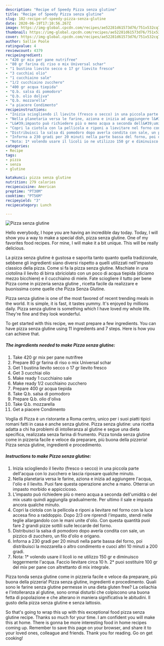 ```yaml
---
description: "Recipe of Speedy Pizza senza glutine"
title: "Recipe of Speedy Pizza senza glutine"
slug: 102-recipe-of-speedy-pizza-senza-glutine
date: 2020-06-19T17:10:56.267Z
image: https://img-global.cpcdn.com/recipes/ae52281d61573d76/751x532cq70/pizza-senza-glutine-recipe-main-photo.jpg
thumbnail: https://img-global.cpcdn.com/recipes/ae52281d61573d76/751x532cq70/pizza-senza-glutine-recipe-main-photo.jpg
cover: https://img-global.cpcdn.com/recipes/ae52281d61573d76/751x532cq70/pizza-senza-glutine-recipe-main-photo.jpg
author: Sallie Poole
ratingvalue: 4
reviewcount: 4379
recipeingredient:
- "420 gr mix per pane nutrifree"
- "80 gr farina di riso o mix Universal schar"
- "1 bustina lievito secco o 17 gr lievito fresco"
- "3 cucchiai olio"
- "1 cucchiaino sale"
- "1/2 cucchiaino zucchero"
- "400 gr acqua tiepida"
- "Q.b. salsa di pomodoro"
- "Q.b. olio doliva"
- "Q.b. mozzarella"
- "a piacere Condimento"
recipeinstructions:
- "Inizia sciogliendo il lievito (fresco o secco) in una piccola parte dell&#39;acqua con lo zucchero e lascia riposare qualche minuto."
- "Nella planetaria versa le farine, aziona e inizia ad aggiungere l&#39;acqua, l&#39;olio e il lievito. Puoi fare questa operazione anche a mano. Otterrai un impasto morbido e appiccicoso."
- "L&#39;impasto può richiedere più o meno acqua a seconda dell&#39;umidità o del mix usato quindi aggiungila gradualmente. Per ultimo il sale e impasta ancora qualche minuto."
- "Copri la ciotola con la pellicola e riponi a lievitare nel forno con la luce accesa fino a raddoppio. Dopo 2/3 ore riprendi l&#39;impasto, stendi nelle teglie allargandolo con le mani unite d&#39;olio. Con questa quantità puoi fare 2 grandi pizze sottili sulle leccarde del forno."
- "Distribuisci la salsa di pomodoro dopo averla condita con sale, un pizzico di zucchero, un filo d&#39;olio e origano."
- "Inforna a 230 gradi per 20 minuti nella parte bassa del forno, poi distribuisci la mozzarella o altro condimento e cuoci altri 10 minuti a 200 gradi."
- "Nota: 1* volendo usare il licoli io ne utilizzo 150 gr e diminuisco leggermente l&#39;acqua. Faccio lievitare circa 10 h. 2* puoi sostituire 100 gr del mix per pane con altrettanto di mix integrale."
categories:
- Recipe
tags:
- pizza
- senza
- glutine

katakunci: pizza senza glutine 
nutrition: 279 calories
recipecuisine: American
preptime: "PT30M"
cooktime: "PT56M"
recipeyield: "3"
recipecategory: Lunch

---
```



![Pizza senza glutine](https://img-global.cpcdn.com/recipes/ae52281d61573d76/751x532cq70/pizza-senza-glutine-recipe-main-photo.jpg)

Hello everybody, I hope you are having an incredible day today. Today, I will show you a way to make a special dish, pizza senza glutine. One of my favorites food recipes. For mine, I will make it a bit unique. This will be really delicious.

La pizza senza glutine è gustosa e saporita tanto quanto quella tradizionale, sebbene gli ingredienti siano diversi rispetto a quelli utilizzati nell&#39;impasto classico della pizza. Come si fa la pizza senza glutine. Mischiate in una ciotolina il lievito di birra sbriciolato con un poco di acqua tiepida (diciamo mezzo bicchiere) e il cucchiaino di miele. Fate sciogliere il tutto per bene Pizza come in pizzeria senza glutine , ricetta facile da realizzare e buonissima come quelle che Pizza Senza Glutine.

Pizza senza glutine is one of the most favored of recent trending meals in the world. It is simple, it is fast, it tastes yummy. It's enjoyed by millions daily. Pizza senza glutine is something which I have loved my whole life. They're fine and they look wonderful.


To get started with this recipe, we must prepare a few ingredients. You can have pizza senza glutine using 11 ingredients and 7 steps. Here is how you can achieve that.

<!--inarticleads1-->

##### The ingredients needed to make Pizza senza glutine:

1. Take 420 gr mix per pane nutrifree
1. Prepare 80 gr farina di riso o mix Universal schar
1. Get 1 bustina lievito secco o 17 gr lievito fresco
1. Get 3 cucchiai olio
1. Make ready 1 cucchiaino sale
1. Make ready 1/2 cucchiaino zucchero
1. Prepare 400 gr acqua tiepida
1. Take Q.b. salsa di pomodoro
1. Prepare Q.b. olio d&#39;oliva
1. Take Q.b. mozzarella
1. Get a piacere Condimento


Voglia di Pizza è un ristorante a Roma centro, unico per i suoi piatti tipici romani fatti in casa e anche senza glutine. Pizza senza glutine: una ricetta adatta a chi ha problemi di intolleranza al glutine e segue una dieta specifica, realizzata senza farina di frumento. Pizza tonda senza glutine come in pizzeria facile e veloce da preparare, più buona della pizzeria! Pizza senza glutine, ingredienti e procedimento. 

<!--inarticleads2-->

##### Instructions to make Pizza senza glutine:

1. Inizia sciogliendo il lievito (fresco o secco) in una piccola parte dell&#39;acqua con lo zucchero e lascia riposare qualche minuto.
1. Nella planetaria versa le farine, aziona e inizia ad aggiungere l&#39;acqua, l&#39;olio e il lievito. Puoi fare questa operazione anche a mano. Otterrai un impasto morbido e appiccicoso.
1. L&#39;impasto può richiedere più o meno acqua a seconda dell&#39;umidità o del mix usato quindi aggiungila gradualmente. Per ultimo il sale e impasta ancora qualche minuto.
1. Copri la ciotola con la pellicola e riponi a lievitare nel forno con la luce accesa fino a raddoppio. Dopo 2/3 ore riprendi l&#39;impasto, stendi nelle teglie allargandolo con le mani unite d&#39;olio. Con questa quantità puoi fare 2 grandi pizze sottili sulle leccarde del forno.
1. Distribuisci la salsa di pomodoro dopo averla condita con sale, un pizzico di zucchero, un filo d&#39;olio e origano.
1. Inforna a 230 gradi per 20 minuti nella parte bassa del forno, poi distribuisci la mozzarella o altro condimento e cuoci altri 10 minuti a 200 gradi.
1. Nota: 1* volendo usare il licoli io ne utilizzo 150 gr e diminuisco leggermente l&#39;acqua. Faccio lievitare circa 10 h. 2* puoi sostituire 100 gr del mix per pane con altrettanto di mix integrale.


Pizza tonda senza glutine come in pizzeria facile e veloce da preparare, più buona della pizzeria! Pizza senza glutine, ingredienti e procedimento. Quali sono le farine senza glutine permesse in una dieta gluten free? La celiachia e l&#39;intolleranza al glutine, sono ormai disturbi che colpiscono una buona fetta di popolazione e che alterano in maniera significativa le abitudini. Il gusto della pizza senza glutine e senza lattosio. 

So that's going to wrap this up with this exceptional food pizza senza glutine recipe. Thanks so much for your time. I am confident you will make this at home. There is gonna be more interesting food in home recipes coming up. Remember to save this page on your browser, and share it to your loved ones, colleague and friends. Thank you for reading. Go on get cooking!
